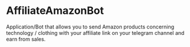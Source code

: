 # AffiliateAmazonBot
Application/Bot that allows you to send Amazon products concerning technology / clothing with your affiliate link on your telegram channel and earn from sales.
